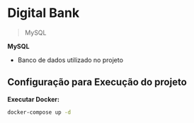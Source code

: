 # Digital Bank

>MySQL


**MySQL**

* Banco de dados utilizado no projeto



## Configuração para Execução do projeto

**Executar Docker:**

```sh
docker-compose up -d
```